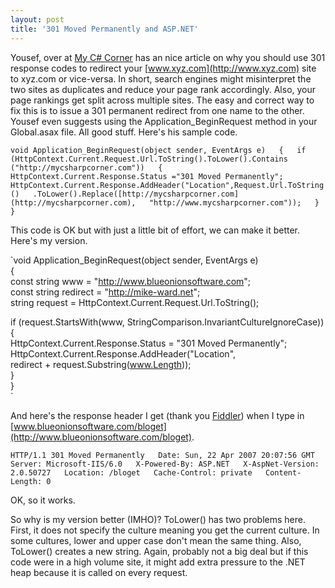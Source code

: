 ```yaml
---
layout: post
title: '301 Moved Permanently and ASP.NET'
---
```

Yousef, over at [My C# Corner](http://www.mycsharpcorner.com/) has an nice article on why you should use 301 response codes to redirect your [www.xyz.com](http://www.xyz.com) site to xyz.com or vice-versa. In short, search engines might misinterpret the two sites as duplicates and reduce your page rank accordingly. Also, your page rankings get split across multiple sites. The easy and correct way to fix this is to issue a 301 permanent redirect from one name to the other. Yousef even suggests using the Application_BeginRequest method in your Global.asax file. All good stuff. Here's his sample code.

`void Application_BeginRequest(object sender, EventArgs e)  
{  
if (HttpContext.Current.Request.Url.ToString().ToLower().Contains  
("http://mycsharpcorner.com"))  
{  
HttpContext.Current.Response.Status ="301 Moved Permanently";  
HttpContext.Current.Response.AddHeader("Location",Request.Url.ToString()  
.ToLower().Replace([http://mycsharpcorner.com](http://mycsharpcorner.com),  
"http://www.mycsharpcorner.com"));  
}  
}`

This code is OK but with just a little bit of effort, we can make it better. Here's my version.

`void Application_BeginRequest(object sender, EventArgs e)  
{  
const string www = "http://www.blueonionsoftware.com";  
const string redirect = "http://mike-ward.net";  
string request = HttpContext.Current.Request.Url.ToString();  
  
if (request.StartsWith(www, StringComparison.InvariantCultureIgnoreCase))  
{  
HttpContext.Current.Response.Status = "301 Moved Permanently";  
HttpContext.Current.Response.AddHeader("Location",  
redirect + request.Substring(www.Length));  
}  
}  
`

And here's the response header I get (thank you [Fiddler](http://www.fiddlertool.com/fiddler/)) when I type in [www.blueonionsoftware.com/bloget](http://www.blueonionsoftware.com/bloget).

`HTTP/1.1 301 Moved Permanently  
Date: Sun, 22 Apr 2007 20:07:56 GMT  
Server: Microsoft-IIS/6.0  
X-Powered-By: ASP.NET  
X-AspNet-Version: 2.0.50727  
Location: /bloget  
Cache-Control: private  
Content-Length: 0  
`

OK, so it works.

So why is my version better (IMHO)? ToLower() has two problems here. First, it does not specify the culture meaning you get the current culture. In some cultures, lower and upper case don't mean the same thing. Also, ToLower() creates a new string. Again, probably not a big deal but if this code were in a high volume site, it might add extra pressure to the .NET heap because it is called on every request.
